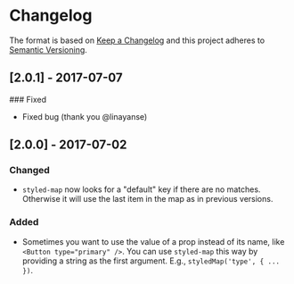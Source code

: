 # Changelog

The format is based on [Keep a Changelog](http://keepachangelog.com/en/1.0.0/)
and this project adheres to [Semantic Versioning](http://semver.org/spec/v2.0.0.html).

## [2.0.1] - 2017-07-07
### Fixed
- Fixed bug (thank you @linayanse)

## [2.0.0] - 2017-07-02
### Changed
- `styled-map` now looks for a "default" key if there are no matches. Otherwise it will use the last item in the map as in previous versions.

### Added
- Sometimes you want to use the value of a prop instead of its name, like `<Button type="primary" />`. You can use `styled-map` this way by providing a string as the first argument. E.g., `styledMap('type', { ... })`.
